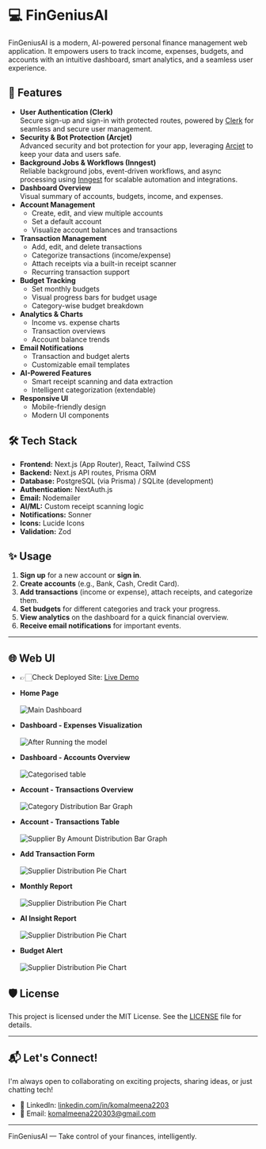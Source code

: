 # 💻 FinGeniusAI

FinGeniusAI is a modern, AI-powered personal finance management web application. It empowers users to track income, expenses, budgets, and accounts with an intuitive dashboard, smart analytics, and a seamless user experience.


## 🚀 Features


- **User Authentication (Clerk)**  
  Secure sign-up and sign-in with protected routes, powered by [Clerk](https://clerk.com/) for seamless and secure user management.
- **Security & Bot Protection (Arcjet)**  
  Advanced security and bot protection for your app, leveraging [Arcjet](https://arcjet.com/) to keep your data and users safe.
- **Background Jobs & Workflows (Inngest)**  
  Reliable background jobs, event-driven workflows, and async processing using [Inngest](https://www.inngest.com/) for scalable automation and integrations.
- **Dashboard Overview**  
  Visual summary of accounts, budgets, income, and expenses.
- **Account Management**  
  - Create, edit, and view multiple accounts  
  - Set a default account  
  - Visualize account balances and transactions
- **Transaction Management**  
  - Add, edit, and delete transactions  
  - Categorize transactions (income/expense)  
  - Attach receipts via a built-in receipt scanner  
  - Recurring transaction support
- **Budget Tracking**  
  - Set monthly budgets  
  - Visual progress bars for budget usage  
  - Category-wise budget breakdown
- **Analytics & Charts**  
  - Income vs. expense charts  
  - Transaction overviews  
  - Account balance trends
- **Email Notifications**  
  - Transaction and budget alerts  
  - Customizable email templates
- **AI-Powered Features**  
  - Smart receipt scanning and data extraction  
  - Intelligent categorization (extendable)
- **Responsive UI**  
  - Mobile-friendly design  
  - Modern UI components

## 🛠️ Tech Stack

- **Frontend:** Next.js (App Router), React, Tailwind CSS  
- **Backend:** Next.js API routes, Prisma ORM  
- **Database:** PostgreSQL (via Prisma) / SQLite (development)  
- **Authentication:** NextAuth.js  
- **Email:** Nodemailer  
- **AI/ML:** Custom receipt scanning logic  
- **Notifications:** Sonner  
- **Icons:** Lucide Icons  
- **Validation:** Zod


## ✨ Usage

1. **Sign up** for a new account or **sign in**.  
2. **Create accounts** (e.g., Bank, Cash, Credit Card).  
3. **Add transactions** (income or expense), attach receipts, and categorize them.  
4. **Set budgets** for different categories and track your progress.  
5. **View analytics** on the dashboard for a quick financial overview.  
6. **Receive email notifications** for important events.  

---

## 🌐 Web UI
   - 👉🏻Check Deployed Site: [Live Demo](https://fin-genius-ai.vercel.app/)
   
   - **Home Page**<br><br>![Main Dashboard](https://github.com/komal2203/FinGeniusAI/blob/main/ui_images/homepage1.png)
   - **Dashboard - Expenses Visualization**<br><br>![After Running the model](https://github.com/komal2203/FinGeniusAI/blob/main/ui_images/expenses-visulaization.png)
   - **Dashboard - Accounts Overview**<br><br>![Categorised table](https://github.com/komal2203/FinGeniusAI/blob/main/ui_images/account-overview.png)
   - **Account - Transactions Overview**<br><br>![Category Distribution Bar Graph](https://github.com/komal2203/FinGeniusAI/blob/main/ui_images/account-transaction-overview.png)
   - **Account - Transactions Table**<br><br>![ Supplier By Amount Distribution Bar Graph](https://github.com/komal2203/FinGeniusAI/blob/main/ui_images/account-transaction-table.png)
   - **Add Transaction Form**<br><br>![Supplier Distribution Pie Chart](https://github.com/komal2203/FinGeniusAI/blob/main/ui_images/add-transaction-form.png)
   - **Monthly Report**<br><br>![Supplier Distribution Pie Chart](https://github.com/komal2203/FinGeniusAI/blob/main/ui_images/monthly-financial-report.png)
   - **AI Insight Report**<br><br>![Supplier Distribution Pie Chart](https://github.com/komal2203/FinGeniusAI/blob/main/ui_images/ai-insight-report.png)
   - **Budget Alert**<br><br>![Supplier Distribution Pie Chart](https://github.com/komal2203/FinGeniusAI/blob/main/ui_images/budget-alert.png)
 

## 🛡️ License

This project is licensed under the MIT License. See the [LICENSE](LICENSE) file for details.

---

## 📬 Let's Connect!

I'm always open to collaborating on exciting projects, sharing ideas, or just chatting tech!

- 🔗 LinkedIn: [linkedin.com/in/komalmeena2203](https://www.linkedin.com/in/komalmeena2203/)
- 📧 Email: [komalmeena220303@gmail.com](mailto:komalmeena220303@gmail.com)

---

FinGeniusAI — Take control of your finances, intelligently.

